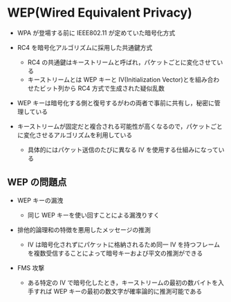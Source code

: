 # WEP(Wired Equivalent Privacy)

- WPA が登場する前に IEEE802.11 が定めていた暗号化方式
- RC4 を暗号化アルゴリズムに採用した共通鍵方式

  - RC4 の共通鍵はキーストリームと呼ばれ，パケットごとに変化させている
  - キーストリームとは WEP キーと IV(Initialization Vector)とを組み合わせたビット列から RC4 方式で生成された疑似乱数

- WEP キーは暗号化する側と復号するがわの両者で事前に共有し，秘密に管理している
- キーストリームが固定だと複合される可能性が高くなるので，パケットごとに変化させるアルゴリズムを利用している
  - 具体的にはパケット送信のたびに異なる IV を使用する仕組みになっている

## WEP の問題点

- WEP キーの漏洩
  - 同じ WEP キーを使い回すことによる漏洩りすく
- 排他的論理和の特徴を悪用したメッセージの推測

  - IV は暗号化されずにパケットに格納されるため同一 IV を持つフレームを複数受信することによって暗号キーおよび平文の推測ができる

- FMS 攻撃
  - ある特定の IV で暗号化したとき，キーストリームの最初の数バイトを入手すれば WEP キーの最初の数文字が確率論的に推測可能である
